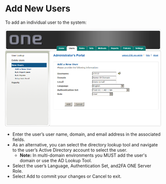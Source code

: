 # Add New Users

To add an individual user to the system:

![Add New Users](images/addNewUser.png)

* Enter the user’s user name, domain, and email address in the associated fields.
* As an alternative, you can select the directory lookup tool and navigate to the user’s Active Directory account to select the user.
  * **Note:** In multi-domain environments you MUST add the user's domain or use the AD Lookup Tool.
* Select the user’s Language, Authentication Set, and2FA ONE Server Role.
* Select Add to commit your changes or Cancel to exit.


